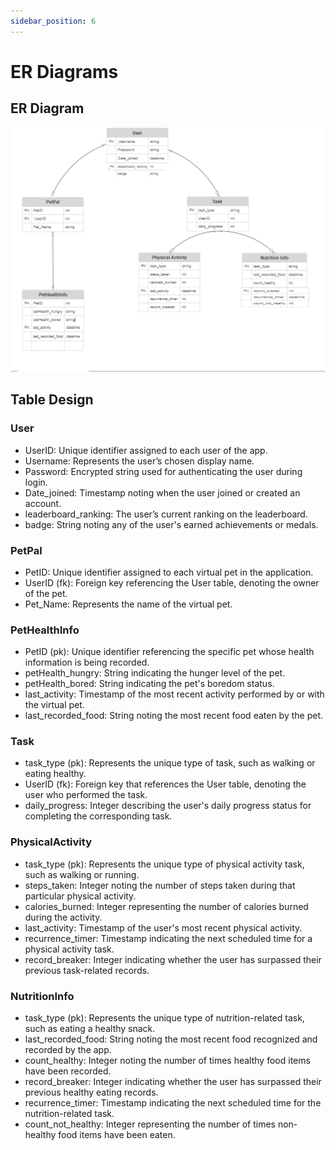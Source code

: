 ```yaml
---
sidebar_position: 6
---
```


ER Diagrams
=============================

## ER Diagram
![ER Diagram](./img/database_design.jpg)



## Table Design
### User
- UserID: Unique identifier assigned to each user of the app.
- Username: Represents the user’s chosen display name.
- Password: Encrypted string used for authenticating the user during login.
- Date_joined: Timestamp noting when the user joined or created an account.
- leaderboard_ranking: The user’s current ranking on the leaderboard.
- badge: String noting any of the user's earned achievements or medals.


### PetPal
- PetID: Unique identifier assigned to each virtual pet in the application.
- UserID (fk): Foreign key referencing the User table, denoting the owner of the pet.
- Pet_Name: Represents the name of the virtual pet.


### PetHealthInfo
- PetID (pk): Unique identifier referencing the specific pet whose health information is being recorded.
- petHealth_hungry: String indicating the hunger level of the pet.
- petHealth_bored: String indicating the pet's boredom status.
- last_activity: Timestamp of the most recent activity performed by or with the virtual pet.
- last_recorded_food: String noting the most recent food eaten by the pet.


### Task
- task_type (pk): Represents the unique type of task, such as walking or eating healthy.
- UserID (fk): Foreign key that references the User table, denoting the user who performed the task.
- daily_progress: Integer describing the user's daily progress status for completing the corresponding task.


### PhysicalActivity
- task_type (pk): Represents the unique type of physical activity task, such as walking or running.
- steps_taken: Integer noting the number of steps taken during that particular physical activity.
- calories_burned: Integer representing the number of calories burned during the activity.
- last_activity: Timestamp of the user's most recent physical activity.
- recurrence_timer: Timestamp indicating the next scheduled time for a physical activity task.
- record_breaker: Integer indicating whether the user has surpassed their previous task-related records.


### NutritionInfo
- task_type (pk): Represents the unique type of nutrition-related task, such as eating a healthy snack.
- last_recorded_food: String noting the most recent food recognized and recorded by the app.
- count_healthy: Integer noting the number of times healthy food items have been recorded.
- record_breaker: Integer indicating whether the user has surpassed their previous healthy eating records.
- recurrence_timer: Timestamp indicating the next scheduled time for the nutrition-related task.
- count_not_healthy: Integer representing the number of times non-healthy food items have been eaten.
